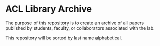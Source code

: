 # ACL Library Archive

The purpose of this repository is to create an archive of all papers published by students, faculty, or collaborators associated with the lab. 

This repository will be sorted by last name alphabetical.

